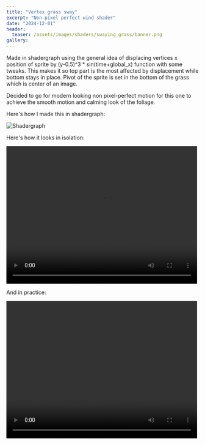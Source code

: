 ```yaml
---
title: "Vertex grass sway"
excerpt: "Non-pixel perfect wind shader"
date: "2024-12-01"
header:
  teaser: /assets/images/shaders/swaying_grass/banner.png
gallery:
---
```


Made in shadergraph using the general idea of displacing vertices x position of sprite by (y-0.5)^3 * sin(time+global_x) function with some tweaks. This makes it so top part is the most affected by displacement while bottom stays in place. Pivot of the sprite is set in the bottom of the grass which is center of an image.

Decided to go for modern looking non pixel-perfect motion for this one to achieve the smooth motion and calming look of the foliage.

Here's how I made this in shadergraph:

![Shadergraph](../../assets/images/shaders/swaying_grass/swaying_grass_shadergraph.png)




Here's how it looks in isolation:

<video controls src="../../assets/images/shaders/swaying_grass/single_grass.mp4" title="Title" width=500 height=360></video>

And in practice:

<video controls src="../../assets/images/shaders/swaying_grass/grass_in_mountains.mp4" title="Title" width=500 height=360></video>
